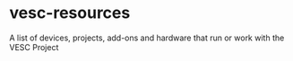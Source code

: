 # vesc-resources
A list of devices, projects, add-ons and hardware that run or work with the VESC Project

